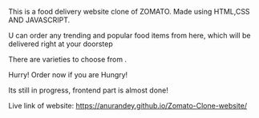 This is a food delivery website clone of ZOMATO. Made using HTML,CSS AND JAVASCRIPT. 

U can order any trending and popular food items from here, which will be delivered right at your doorstep

There are varieties to choose from .

Hurry! Order now if you are Hungry!

Its still in progress, frontend part is almost done!

Live link of website: https://anurandey.github.io/Zomato-Clone-website/
